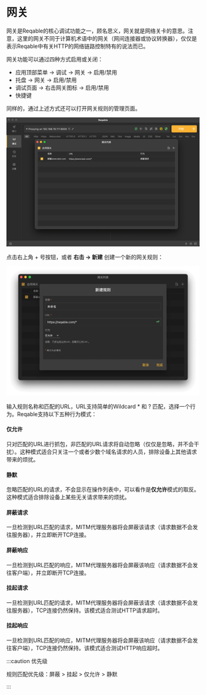 # 网关

网关是Reqable的核心调试功能之一，顾名思义，网关就是网络关卡的意思。注意，这里的网关不同于计算机术语中的网关（网间连接器或协议转换器），仅仅是表示Reqable中有关HTTP的网络链路控制特有的说法而已。

网关功能可以通过四种方式启用或关闭：
- 应用顶部菜单 -> 调试 -> 网关 -> 启用/禁用
- 托盘 -> 网关 -> 启用/禁用
- 调试页面 -> 右击网关图标 -> 启用/禁用
- 快捷键

同样的，通过上述方式还可以打开网关规则的管理页面。

![](arts/gateway_01.png)

点击右上角 + 号按钮，或者 **右击 -> 新建** 创建一个新的网关规则：

![](arts/gateway_02.png)

输入规则名称和匹配的URL，URL支持简单的Wildcard * 和 ? 匹配，选择一个行为。Reqable支持以下五种行为模式：

#### 仅允许

只对匹配的URL进行抓包，非匹配的URL请求将自动忽略（仅仅是忽略，并不会干扰）。这种模式适合只关注一个或者少数个域名请求的人员，排除设备上其他请求带来的烦扰。

#### 静默

忽略匹配的URL的请求，不会显示在操作列表中，可以看作是**仅允许**模式的取反。这种模式适合排除设备上某些无关请求带来的烦扰。

#### 屏蔽请求

一旦检测到URL匹配的请求，MITM代理服务器将会屏蔽该请求（请求数据不会发往服务器），并立即断开TCP连接。

#### 屏蔽响应

一旦检测到URL匹配的响应，MITM代理服务器将会屏蔽该响应（请求数据不会发往客户端），并立即断开TCP连接。

#### 挂起请求

一旦检测到URL匹配的请求，MITM代理服务器将会屏蔽该请求（请求数据不会发往服务器），TCP连接仍然保持。该模式适合测试HTTP请求超时。

#### 挂起响应

一旦检测到URL匹配的响应，MITM代理服务器将会屏蔽该响应（请求数据不会发往客户端），TCP连接仍然保持。该模式适合测试HTTP响应超时。

:::caution 优先级

规则匹配优先级：屏蔽 > 挂起 > 仅允许 > 静默

:::